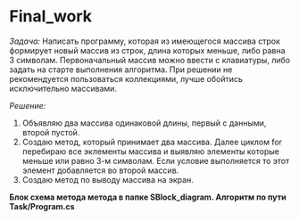 # Final_work

*Задача:* 
Написать программу, которая из имеющегося массива строк формирует новый массив из строк, длина которых меньше, либо равна 3 символам. Первоначальный массив можно ввести с клавиатуры, либо задать на старте выполнения алгоритма. При решении не рекомендуется пользоваться коллекциями, лучше обойтись исключительно массивами.

*Решение:* 
1. Объявляю два массива одинаковой длины, первый с данными, второй пустой.
2. Создаю метод, который принимает два массива. Далее циклом for перебираю все эклементы массива и выявляю элементы которые меньше или равно 3-м символам. Если условие выполняется то этот элемент добавляется во второй массив.
3. Создаю метод по выводу массива на экран.

**Блок схема метода метода в папке SBlock_diagram.
Алгоритм по пути Task/Program.cs**